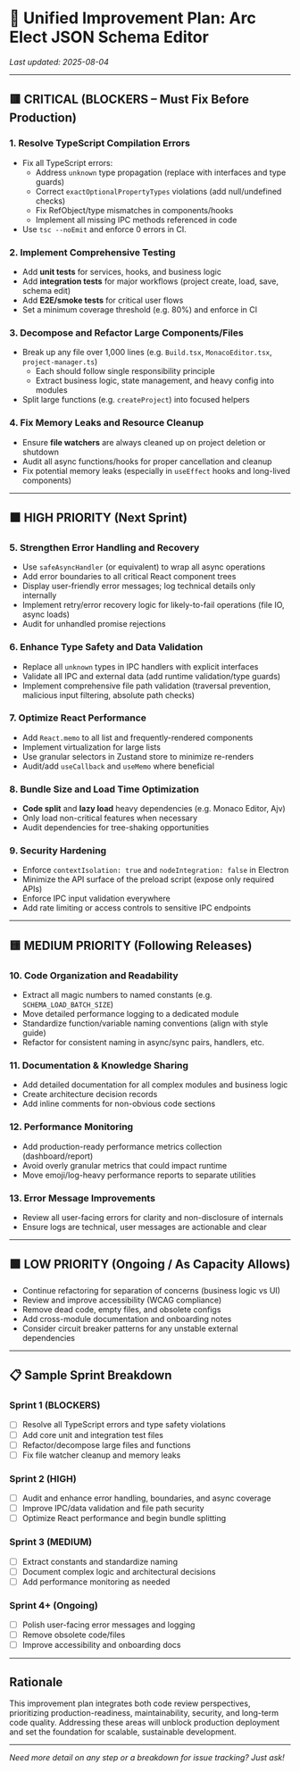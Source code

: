 # 🚀 Unified Improvement Plan: Arc Elect JSON Schema Editor

_Last updated: 2025-08-04_

---

## 🟥 CRITICAL (BLOCKERS – Must Fix Before Production)

### 1. Resolve TypeScript Compilation Errors

- Fix all TypeScript errors:
  - Address `unknown` type propagation (replace with interfaces and type guards)
  - Correct `exactOptionalPropertyTypes` violations (add null/undefined checks)
  - Fix RefObject/type mismatches in components/hooks
  - Implement all missing IPC methods referenced in code
- Use `tsc --noEmit` and enforce 0 errors in CI.

### 2. Implement Comprehensive Testing

- Add **unit tests** for services, hooks, and business logic
- Add **integration tests** for major workflows (project create, load, save, schema edit)
- Add **E2E/smoke tests** for critical user flows
- Set a minimum coverage threshold (e.g. 80%) and enforce in CI

### 3. Decompose and Refactor Large Components/Files

- Break up any file over 1,000 lines (e.g. `Build.tsx`, `MonacoEditor.tsx`, `project-manager.ts`)
  - Each should follow single responsibility principle
  - Extract business logic, state management, and heavy config into modules
- Split large functions (e.g. `createProject`) into focused helpers

### 4. Fix Memory Leaks and Resource Cleanup

- Ensure **file watchers** are always cleaned up on project deletion or shutdown
- Audit all async functions/hooks for proper cancellation and cleanup
- Fix potential memory leaks (especially in `useEffect` hooks and long-lived components)

---

## 🟧 HIGH PRIORITY (Next Sprint)

### 5. Strengthen Error Handling and Recovery

- Use `safeAsyncHandler` (or equivalent) to wrap all async operations
- Add error boundaries to all critical React component trees
- Display user-friendly error messages; log technical details only internally
- Implement retry/error recovery logic for likely-to-fail operations (file IO, async loads)
- Audit for unhandled promise rejections

### 6. Enhance Type Safety and Data Validation

- Replace all `unknown` types in IPC handlers with explicit interfaces
- Validate all IPC and external data (add runtime validation/type guards)
- Implement comprehensive file path validation (traversal prevention, malicious input filtering, absolute path checks)

### 7. Optimize React Performance

- Add `React.memo` to all list and frequently-rendered components
- Implement virtualization for large lists
- Use granular selectors in Zustand store to minimize re-renders
- Audit/add `useCallback` and `useMemo` where beneficial

### 8. Bundle Size and Load Time Optimization

- **Code split** and **lazy load** heavy dependencies (e.g. Monaco Editor, Ajv)
- Only load non-critical features when necessary
- Audit dependencies for tree-shaking opportunities

### 9. Security Hardening

- Enforce `contextIsolation: true` and `nodeIntegration: false` in Electron
- Minimize the API surface of the preload script (expose only required APIs)
- Enforce IPC input validation everywhere
- Add rate limiting or access controls to sensitive IPC endpoints

---

## 🟨 MEDIUM PRIORITY (Following Releases)

### 10. Code Organization and Readability

- Extract all magic numbers to named constants (e.g. `SCHEMA_LOAD_BATCH_SIZE`)
- Move detailed performance logging to a dedicated module
- Standardize function/variable naming conventions (align with style guide)
- Refactor for consistent naming in async/sync pairs, handlers, etc.

### 11. Documentation & Knowledge Sharing

- Add detailed documentation for all complex modules and business logic
- Create architecture decision records
- Add inline comments for non-obvious code sections

### 12. Performance Monitoring

- Add production-ready performance metrics collection (dashboard/report)
- Avoid overly granular metrics that could impact runtime
- Move emoji/log-heavy performance reports to separate utilities

### 13. Error Message Improvements

- Review all user-facing errors for clarity and non-disclosure of internals
- Ensure logs are technical, user messages are actionable and clear

---

## 🟩 LOW PRIORITY (Ongoing / As Capacity Allows)

- Continue refactoring for separation of concerns (business logic vs UI)
- Review and improve accessibility (WCAG compliance)
- Remove dead code, empty files, and obsolete configs
- Add cross-module documentation and onboarding notes
- Consider circuit breaker patterns for any unstable external dependencies

---

## 📋 Sample Sprint Breakdown

### Sprint 1 (BLOCKERS)

- [ ] Resolve all TypeScript errors and type safety violations
- [ ] Add core unit and integration test files
- [ ] Refactor/decompose large files and functions
- [ ] Fix file watcher cleanup and memory leaks

### Sprint 2 (HIGH)

- [ ] Audit and enhance error handling, boundaries, and async coverage
- [ ] Improve IPC/data validation and file path security
- [ ] Optimize React performance and begin bundle splitting

### Sprint 3 (MEDIUM)

- [ ] Extract constants and standardize naming
- [ ] Document complex logic and architectural decisions
- [ ] Add performance monitoring as needed

### Sprint 4+ (Ongoing)

- [ ] Polish user-facing error messages and logging
- [ ] Remove obsolete code/files
- [ ] Improve accessibility and onboarding docs

---

## Rationale

This improvement plan integrates both code review perspectives, prioritizing production-readiness, maintainability, security, and long-term code quality. Addressing these areas will unblock production deployment and set the foundation for scalable, sustainable development.

---

_Need more detail on any step or a breakdown for issue tracking? Just ask!_
